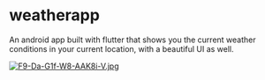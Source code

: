 # weatherapp
An android app built with flutter that shows you the current weather conditions in your current location, with a beautiful UI as well.

[![F9-Da-G1f-W8-AAK8i-V.jpg](https://i.postimg.cc/RVY811PB/F9-Da-G1f-W8-AAK8i-V.jpg)](https://postimg.cc/7fgmwz8s)
